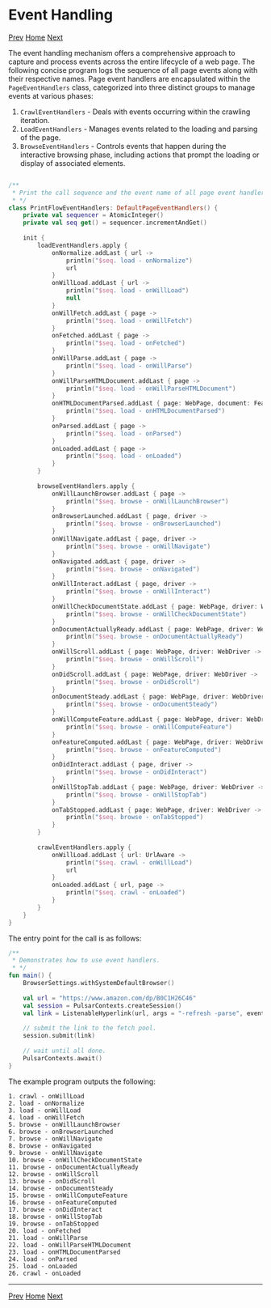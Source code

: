 Event Handling
=

[Prev](8continuous-crawling.md) [Home](1home.md) [Next](10RPA.md)

The event handling mechanism offers a comprehensive approach to capture and process events across the entire lifecycle of a web page. The following concise program logs the sequence of all page events along with their respective names.
Page event handlers are encapsulated within the `PageEventHandlers` class, categorized into three distinct groups to manage events at various phases:

1. `CrawlEventHandlers` - Deals with events occurring within the crawling iteration.
2. `LoadEventHandlers` - Manages events related to the loading and parsing of the page.
3. `BrowseEventHandlers` - Controls events that happen during the interactive browsing phase, including actions that prompt the loading or display of associated elements.

```kotlin

/**
 * Print the call sequence and the event name of all page event handlers
 * */
class PrintFlowEventHandlers: DefaultPageEventHandlers() {
    private val sequencer = AtomicInteger()
    private val seq get() = sequencer.incrementAndGet()
    
    init {
        loadEventHandlers.apply {
            onNormalize.addLast { url ->
                println("$seq. load - onNormalize")
                url
            }
            onWillLoad.addLast { url ->
                println("$seq. load - onWillLoad")
                null
            }
            onWillFetch.addLast { page ->
                println("$seq. load - onWillFetch")
            }
            onFetched.addLast { page ->
                println("$seq. load - onFetched")
            }
            onWillParse.addLast { page ->
                println("$seq. load - onWillParse")
            }
            onWillParseHTMLDocument.addLast { page ->
                println("$seq. load - onWillParseHTMLDocument")
            }
            onHTMLDocumentParsed.addLast { page: WebPage, document: FeaturedDocument ->
                println("$seq. load - onHTMLDocumentParsed")
            }
            onParsed.addLast { page ->
                println("$seq. load - onParsed")
            }
            onLoaded.addLast { page ->
                println("$seq. load - onLoaded")
            }
        }
        
        browseEventHandlers.apply {
            onWillLaunchBrowser.addLast { page ->
                println("$seq. browse - onWillLaunchBrowser")
            }
            onBrowserLaunched.addLast { page, driver ->
                println("$seq. browse - onBrowserLaunched")
            }
            onWillNavigate.addLast { page, driver ->
                println("$seq. browse - onWillNavigate")
            }
            onNavigated.addLast { page, driver ->
                println("$seq. browse - onNavigated")
            }
            onWillInteract.addLast { page, driver ->
                println("$seq. browse - onWillInteract")
            }
            onWillCheckDocumentState.addLast { page: WebPage, driver: WebDriver ->
                println("$seq. browse - onWillCheckDocumentState")
            }
            onDocumentActuallyReady.addLast { page: WebPage, driver: WebDriver ->
                println("$seq. browse - onDocumentActuallyReady")
            }
            onWillScroll.addLast { page: WebPage, driver: WebDriver ->
                println("$seq. browse - onWillScroll")
            }
            onDidScroll.addLast { page: WebPage, driver: WebDriver ->
                println("$seq. browse - onDidScroll")
            }
            onDocumentSteady.addLast { page: WebPage, driver: WebDriver ->
                println("$seq. browse - onDocumentSteady")
            }
            onWillComputeFeature.addLast { page: WebPage, driver: WebDriver ->
                println("$seq. browse - onWillComputeFeature")
            }
            onFeatureComputed.addLast { page: WebPage, driver: WebDriver ->
                println("$seq. browse - onFeatureComputed")
            }
            onDidInteract.addLast { page, driver ->
                println("$seq. browse - onDidInteract")
            }
            onWillStopTab.addLast { page: WebPage, driver: WebDriver ->
                println("$seq. browse - onWillStopTab")
            }
            onTabStopped.addLast { page: WebPage, driver: WebDriver ->
                println("$seq. browse - onTabStopped")
            }
        }
        
        crawlEventHandlers.apply {
            onWillLoad.addLast { url: UrlAware ->
                println("$seq. crawl - onWillLoad")
                url
            }
            onLoaded.addLast { url, page ->
                println("$seq. crawl - onLoaded")
            }
        }
    }
}
```

The entry point for the call is as follows:

```kotlin
/**
 * Demonstrates how to use event handlers.
 * */
fun main() {
    BrowserSettings.withSystemDefaultBrowser()
    
    val url = "https://www.amazon.com/dp/B0C1H26C46"
    val session = PulsarContexts.createSession()
    val link = ListenableHyperlink(url, args = "-refresh -parse", event = PrintFlowEventHandlers())
    
    // submit the link to the fetch pool.
    session.submit(link)
    
    // wait until all done.
    PulsarContexts.await()
}

```

The example program outputs the following:

```
1. crawl - onWillLoad
2. load - onNormalize
3. load - onWillLoad
4. load - onWillFetch
5. browse - onWillLaunchBrowser
6. browse - onBrowserLaunched
7. browse - onWillNavigate
8. browse - onNavigated
9. browse - onWillNavigate
10. browse - onWillCheckDocumentState
11. browse - onDocumentActuallyReady
12. browse - onWillScroll
13. browse - onDidScroll
14. browse - onDocumentSteady
15. browse - onWillComputeFeature
16. browse - onFeatureComputed
17. browse - onDidInteract
18. browse - onWillStopTab
19. browse - onTabStopped
20. load - onFetched
21. load - onWillParse
22. load - onWillParseHTMLDocument
23. load - onHTMLDocumentParsed
24. load - onParsed
25. load - onLoaded
26. crawl - onLoaded
```

------

[Prev](8continuous-crawling.md) [Home](1home.md) [Next](10RPA.md)
